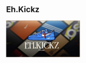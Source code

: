 <!DOCTYPE html>
<html>
<head>

</head>
<body>

<h2>Eh.Kickz</h2>

<p></p>

<img src="/images/business%20card.jpg" alt="business card" width="200" height="100">

</body>
</html>

